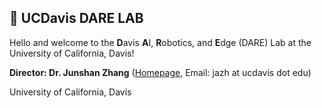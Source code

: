 ## 🤖 UCDavis DARE LAB

Hello and welcome to the **D**avis **A**I, **R**obotics, and **E**dge (DARE) Lab at the University of California, Davis!

**Director: Dr. Junshan Zhang** ([Homepage](https://faculty.engineering.ucdavis.edu/jzhang/), Email: jazh at ucdavis dot edu)

University of California, Davis
